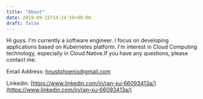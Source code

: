 ```yaml
---
title: "About"
date: 2019-09-15T14:24:59+09:00
draft: false
---
```


Hi guys. I'm currently a software engineer. I focus on developing applications based on Kubernetes platform.
I'm interest in Cloud Computing technology, especially in Cloud Native.If you have any questions, please contact me.

Email Address: [hnustphoenix@gmail.com](hnustphoenix@gmail.com)

Linkedin: [https://www.linkedin.com/in/ran-xu-66093413a/](https://www.linkedin.com/in/ran-xu-66093413a/)
